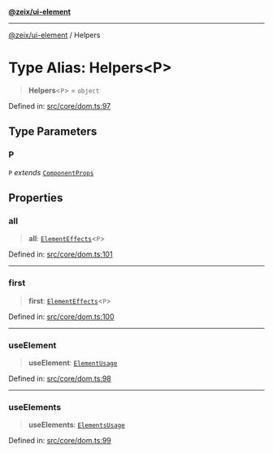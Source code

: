 [**@zeix/ui-element**](../README.md)

***

[@zeix/ui-element](../globals.md) / Helpers

# Type Alias: Helpers\<P\>

> **Helpers**\<`P`\> = `object`

Defined in: [src/core/dom.ts:97](https://github.com/zeixcom/ui-element/blob/0d1d8bcd09361c4e51ed49d4aa52794efffd13c3/src/core/dom.ts#L97)

## Type Parameters

### P

`P` *extends* [`ComponentProps`](ComponentProps.md)

## Properties

### all

> **all**: [`ElementEffects`](ElementEffects.md)\<`P`\>

Defined in: [src/core/dom.ts:101](https://github.com/zeixcom/ui-element/blob/0d1d8bcd09361c4e51ed49d4aa52794efffd13c3/src/core/dom.ts#L101)

***

### first

> **first**: [`ElementEffects`](ElementEffects.md)\<`P`\>

Defined in: [src/core/dom.ts:100](https://github.com/zeixcom/ui-element/blob/0d1d8bcd09361c4e51ed49d4aa52794efffd13c3/src/core/dom.ts#L100)

***

### useElement

> **useElement**: [`ElementUsage`](ElementUsage.md)

Defined in: [src/core/dom.ts:98](https://github.com/zeixcom/ui-element/blob/0d1d8bcd09361c4e51ed49d4aa52794efffd13c3/src/core/dom.ts#L98)

***

### useElements

> **useElements**: [`ElementsUsage`](ElementsUsage.md)

Defined in: [src/core/dom.ts:99](https://github.com/zeixcom/ui-element/blob/0d1d8bcd09361c4e51ed49d4aa52794efffd13c3/src/core/dom.ts#L99)
